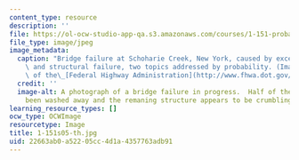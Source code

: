 ```yaml
---
content_type: resource
description: ''
file: https://ol-ocw-studio-app-qa.s3.amazonaws.com/courses/1-151-probability-and-statistics-in-engineering-spring-2005/22663ab0a52205cc4d1a4357763adb91_1-151s05-th.jpg
file_type: image/jpeg
image_metadata:
  caption: "Bridge failure at Schoharie Creek, New York, caused by excessive rains\
    \ and structural failure, two topics addressed by probability. (Image courtesy\
    \ of the\_[Federal Highway Administration](http://www.fhwa.dot.gov/).)"
  credit: ''
  image-alt: A photograph of a bridge failure in progress.  Half of the bridge has
    been washed away and the remaning structure appears to be crumbling.
learning_resource_types: []
ocw_type: OCWImage
resourcetype: Image
title: 1-151s05-th.jpg
uid: 22663ab0-a522-05cc-4d1a-4357763adb91
---
```

